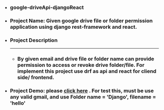 - ### google-driveApi-djangoReact
- ### Project Name: Given google drive file or folder permission application using django rest-framework and react.
- ### Project Description<hr/>
	- ### By given email and drive file or folder name can provide permission to access or revoke drive folder/file. For implement this project use drf as api and react for cliend side/ frontend.
- ### Project Demo: please [click here](https://react-001ta.herokuapp.com/) . For test this, must be use any valid gmail, and use Folder name = 'Django', filename = 'hello'
